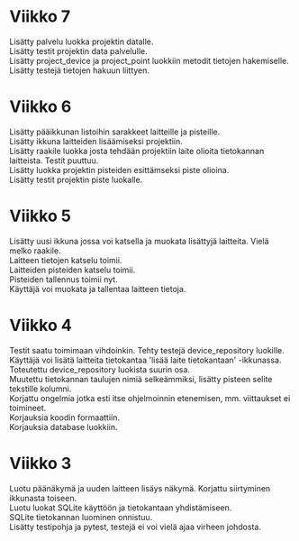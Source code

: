 # Viikko 7  
Lisätty palvelu luokka projektin datalle.  
Lisätty testit projektin data palvelulle.  
Lisätty project_device ja project_point luokkiin metodit tietojen hakemiselle.  
Lisätty testejä tietojen hakuun liittyen.  
  
# Viikko 6  
Lisätty pääikkunan listoihin sarakkeet laitteille ja pisteille.  
Lisätty ikkuna laitteiden lisäämiseksi projektiin.  
Lisätty raakile luokka josta tehdään projektiin laite olioita tietokannan laitteista. Testit puuttuu.  
Lisätty luokka projektin pisteiden esittämseksi piste olioina.  
Lisätty testit projektin piste luokalle.  
  
# Viikko 5  
Lisätty uusi ikkuna jossa voi katsella ja muokata lisättyjä laitteita. Vielä melko raakile.  
Laitteen tietojen katselu toimii.  
Laitteiden pisteiden katselu toimii.  
Pisteiden tallennus toimii nyt.  
Käyttäjä voi muokata ja tallentaa laitteen tietoja.  
  
# Viikko 4  
Testit saatu toimimaan vihdoinkin. Tehty testejä device_repository luokille.  
Käyttäjä voi lisätä laitteita tietokantaa 'lisää laite tietokantaan' -ikkunassa.  
Toteutettu device_repository luokista suurin osa.  
Muutettu tietokannan taulujen nimiä selkeämmiksi, lisätty pisteen selite tekstille kolumni.  
Korjattu ongelmia jotka esti itse ohjelmoinnin etenemisen, mm. viittaukset ei toimineet.  
Korjauksia koodin formaattiin.  
Korjauksia database luokkiin.  
  
# Viikko 3  
Luotu päänäkymä ja uuden laitteen lisäys näkymä. Korjattu siirtyminen ikkunasta toiseen.  
Luotu luokat SQLite käyttöön ja tietokantaan yhdistämiseen.  
SQLite tietokannan luominen onnistuu.  
Lisätty testipohja ja pytest, testejä ei voi vielä ajaa virheen johdosta.  
